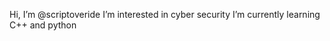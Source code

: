 Hi, I’m @scriptoveride
I’m interested in cyber security
I’m currently learning C++ and python

<!---
scriptoveride/scriptoveride is a ✨ special ✨ repository because its `README.md` (this file) appears on your GitHub profile.
You can click the Preview link to take a look at your changes.
--->
